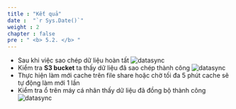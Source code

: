```yaml
---
title : "Kết quả"
date :  "`r Sys.Date()`" 
weight : 2 
chapter : false
pre : " <b> 5.2. </b> "
---
```




* Sau khi việc sao chép dữ liệu hoàn tất
![datasync](/images/5.datasync/5.2.1.png)
* Kiểm tra **S3 bucket** ta thấy dữ liệu đã sao chép thành công
![datasync](/images/5.datasync/5.2.2.png)
* Thực hiện làm mới cache trên file share hoặc chờ tối đa 5 phút cache sẽ tự động làm mới 1 lần
* Kiểm tra ổ trên máy cá nhân thấy dữ liệu đã đồng bộ thành công
![datasync](/images/5.datasync/5.2.3.png)